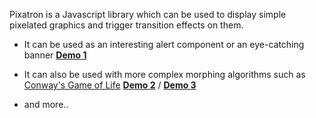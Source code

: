 Pixatron is a Javascript library which can be used to display simple pixelated graphics and trigger transition effects on them.

 - It can be used as an interesting alert component or an eye-catching banner
 **[Demo 1](http://sh4nik.com/pixatron)**

 - It can also be used with more complex morphing algorithms such as [Conway's Game of Life](https://en.wikipedia.org/wiki/Conway%27s_Game_of_Life)
 **[Demo 2](http://sh4nik.com/pixatron/racer.html)** / **[Demo 3](http://sh4nik.com/pixatron/life.html)**

 - and more..